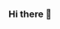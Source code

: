 ### Hi there 👋

<!--
---------Hi! I’m Mariano Quiroga!---------
- 🌱 I’m currently learning Python and more every day!
-->

